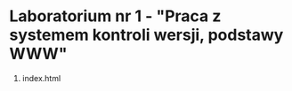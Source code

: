 # Laboratorium nr 1 - "Praca z systemem kontroli wersji, podstawy WWW"
<ol>
    <li>index.html</li>
</ol>